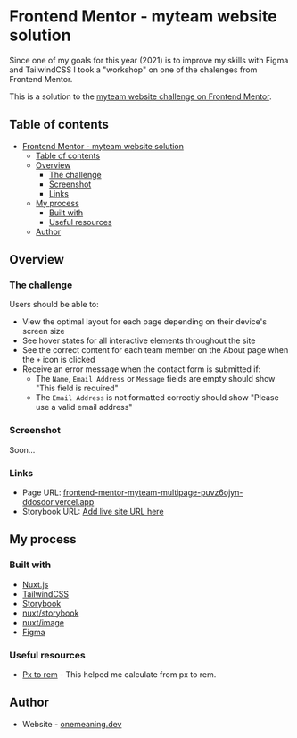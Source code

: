 # Frontend Mentor - myteam website solution

Since one of my goals for this year (2021) is to improve my skills with Figma and TailwindCSS I took a "workshop" on one of the chalenges from Frontend Mentor.

This is a solution to the [myteam website challenge on Frontend Mentor](https://www.frontendmentor.io/challenges/myteam-multipage-website-mxlEauvW). 

## Table of contents

- [Frontend Mentor - myteam website solution](#frontend-mentor---myteam-website-solution)
  - [Table of contents](#table-of-contents)
  - [Overview](#overview)
    - [The challenge](#the-challenge)
    - [Screenshot](#screenshot)
    - [Links](#links)
  - [My process](#my-process)
    - [Built with](#built-with)
    - [Useful resources](#useful-resources)
  - [Author](#author)
## Overview

### The challenge

Users should be able to:

- View the optimal layout for each page depending on their device's screen size
- See hover states for all interactive elements throughout the site
- See the correct content for each team member on the About page when the `+` icon is clicked
- Receive an error message when the contact form is submitted if:
  - The `Name`, `Email Address` or `Message` fields are empty should show "This field is required"
  - The `Email Address` is not formatted correctly should show "Please use a valid email address"

### Screenshot

Soon...

### Links

- Page URL: [frontend-mentor-myteam-multipage-puvz6ojyn-ddosdor.vercel.app](https://frontend-mentor-myteam-multipage-puvz6ojyn-ddosdor.vercel.app/)
- Storybook URL: [Add live site URL here](https://your-live-site-url.com)

## My process

### Built with

- [Nuxt.js](https://nuxtjs.org/)
- [TailwindCSS](https://tailwindcss.com/)
- [Storybook](https://storybook.js.org/)
- [nuxt/storybook](https://storybook.nuxtjs.org/)
- [nuxt/image](https://image.nuxtjs.org/)
- [Figma](https://www.figma.com/)

### Useful resources

- [Px to rem](https://nekocalc.com/px-to-rem-converter) - This helped me calculate from px to rem.

## Author

- Website - [onemeaning.dev](https://www.onemeaning.dev)
